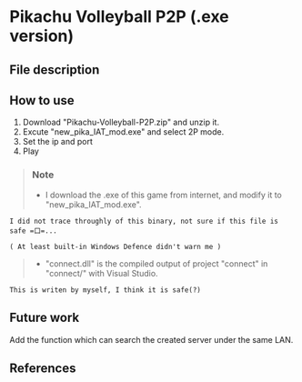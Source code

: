 Pikachu Volleyball P2P (.exe version)
=======================

## File description

## How to use
1. Download "Pikachu-Volleyball-P2P.zip" and unzip it.
2. Excute "new_pika_IAT_mod.exe" and select 2P mode.
3. Set the ip and port 
4. Play

> ### Note  
> + I download the .exe of this game from internet, and modify it to "new_pika_IAT_mod.exe". 

    I did not trace throughly of this binary, not sure if this file is safe =口=... 
    
    ( At least built-in Windows Defence didn't warn me )
> + "connect.dll" is the compiled output of project "connect" in "connect/" with Visual Studio.

    This is writen by myself, I think it is safe(?)




## Future work
Add the function which can search the created server under the same LAN.

## References